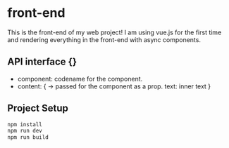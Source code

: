 # front-end
This is the front-end of my web project!
I am using vue.js for the first time and rendering everything in the front-end with async components.

## API interface {}
- component: codename for the component.
- content: { -> passed for the component as a prop.
  text: inner text
}

## Project Setup
```sh
npm install
npm run dev
npm run build
```
